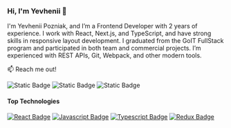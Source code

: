 ### Hi, I'm Yevhenii 👋

I'm Yevhenii Pozniak, and I’m a Frontend Developer with 2 years of experience. I work with React, Next.js, and TypeScript, and have strong skills in responsive layout development. I graduated from the GoIT FullStack program and participated in both team and commercial projects. I’m experienced with REST APIs, Git, Webpack, and other modern tools.

📫 Reach me out!

![Static Badge](https://img.shields.io/badge/Pozniak%20Yevhenii-%23EA4335?style=flat&logo=gmail&logoColor=white&labelColor=%23EA4335&link=pozniak.yevhenii%40gmail.com)
![Static Badge](https://img.shields.io/badge/Pozniak%20Yevhenii-%2326A5E4?style=flat&logo=telegram&logoColor=white&labelColor=%2326A5E4&link=https%3A%2F%2Ft.me%2FPozniakYevhenii)
![Static Badge](https://img.shields.io/badge/Pozniak%20Yevhenii-%2326A5E4?style=flat&logo=invision&logoColor=%2326A5E4&labelColor=%23fff&link=https%3A%2F%2Fwww.linkedin.com%2Fin%2Fyevhen-pozniak%2F)

#### Top Technologies

[![React Badge](https://img.shields.io/badge/-React-61DBFB?style=for-the-badge&labelColor=black&logo=react&logoColor=61DBFB)](#)
[![Javascript Badge](https://img.shields.io/badge/-Javascript-F0DB4F?style=for-the-badge&labelColor=black&logo=javascript&logoColor=F0DB4F)](#)
[![Typescript Badge](https://img.shields.io/badge/-Typescript-007acc?style=for-the-badge&labelColor=black&logo=typescript&logoColor=007acc)](#)
[![Redux Badge](https://img.shields.io/badge/-Redux-764ABC?style=for-the-badge&labelColor=black&logo=redux&logoColor=764ABC)](#)
